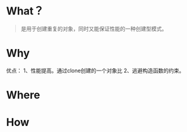 
# What？
> 是用于创建重复的对象，同时又能保证性能的一种创建型模式。

# Why
优点： 1、性能提高。通过clone创建的一个对象比
 2、逃避构造函数的约束。


# Where
# How